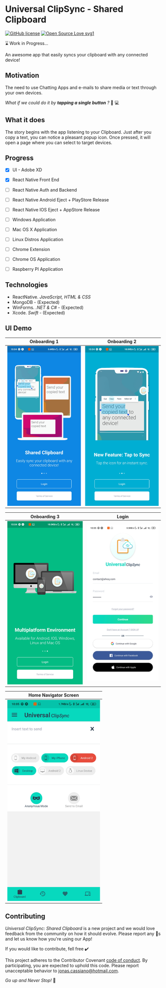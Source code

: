 # Universal ClipSync - Shared Clipboard

[![GitHub license](https://img.shields.io/github/license/Naereen/StrapDown.js.svg)](https://github.com/Naereen/StrapDown.js/blob/master/LICENSE)
[![Open Source Love svg1](https://badges.frapsoft.com/os/v1/open-source.svg?v=103)](https://github.com/ellerbrock/open-source-badges/)

:hourglass: Work in Progress... 

An awesome app that easily syncs your clipboard with any connected device!

## Motivation

The need to use Chatting Apps and e-mails to share media or text through your own devices. 

_What if we could do it by **tapping a single button** ?_ :iphone: :computer:

## What it does

The story begins with the app listening to your Clipboard. Just after you copy a text, you can notice a pleasant popup icon. Once pressed, it will open a page where you can select to target devices. 

## Progress

- [x] UI - Adobe XD
- [x] React Native Front End
- [ ] React Native Auth and Backend
- [ ] React Native Android Eject + PlayStore Release
- [ ] React Native IOS Eject + AppStore Release
- [ ] Windows Application
- [ ] Mac OS X Application
- [ ] Linux Distros Application
- [ ] Chrome Extension
- [ ] Chrome OS Application
- [ ] Raspberry PI Application


## Technologies  

* ReactNative. _JavaScript, HTML & CSS_
* MongoDB - (Expected)
* WinForms. _.NET & C#_ - (Expected)
* Xcode. _Swift_ - (Expected)

## UI Demo

Onboarding 1             |  Onboarding 2
:-------------------------:|:-------------------------:
<img src="https://github.com/jonascassiano/UniversalClipSyncAPP/blob/master/UI/Onboarding1.jpg" alt="Onboarding 1" width="300"/> |  <img src="https://github.com/jonascassiano/UniversalClipSyncAPP/blob/master/UI/Onboarding2.jpg" alt="Onboarding 2" width="300"/>    

Onboarding 3             |  Login
:-------------------------:|:-------------------------:
<img src="https://github.com/jonascassiano/UniversalClipSyncAPP/blob/master/UI/Onboarding3.jpg" alt="Onboarding 3" width="300"/> |  <img src="https://github.com/jonascassiano/UniversalClipSyncAPP/blob/master/UI/LoginScreen.jpg" alt="Login" width="300"/>    


Home Navigator Screen           | 
:-------------------------:|
<img src="https://github.com/jonascassiano/UniversalClipSyncAPP/blob/master/UI/HomeScreen.jpg" alt="Home" width="300"/> |     


## Contributing
_*Universal ClipSync: Shared Clipboard*_ is a new project and we would love feedback from the community on how it should evolve. Please report any 🐞s and let us know how you're using our App!

If you would like to contribute, fell free :heavy_check_mark:

This project adheres to the Contributor Covenant [code of conduct](https://www.contributor-covenant.org/version/2/0/code_of_conduct/).
By participating, you are expected to uphold this code. Please report unacceptable behavior to jonas.cassiano@hotmail.com.


_Go up and Never Stop!_ :checkered_flag: 

